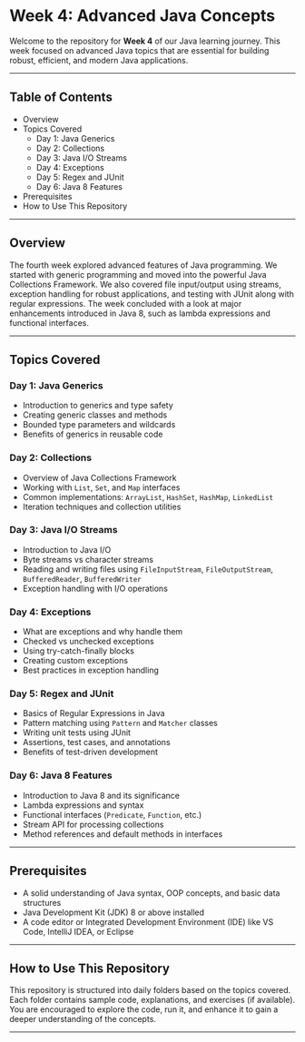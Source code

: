 # Week 4: Advanced Java Concepts

Welcome to the repository for **Week 4** of our Java learning journey. This week focused on advanced Java topics that are essential for building robust, efficient, and modern Java applications.

---

## Table of Contents

- Overview  
- Topics Covered  
  - Day 1: Java Generics  
  - Day 2: Collections  
  - Day 3: Java I/O Streams  
  - Day 4: Exceptions  
  - Day 5: Regex and JUnit  
  - Day 6: Java 8 Features  
- Prerequisites  
- How to Use This Repository

---

## Overview

The fourth week explored advanced features of Java programming. We started with generic programming and moved into the powerful Java Collections Framework. We also covered file input/output using streams, exception handling for robust applications, and testing with JUnit along with regular expressions. The week concluded with a look at major enhancements introduced in Java 8, such as lambda expressions and functional interfaces.

---

## Topics Covered

### Day 1: Java Generics
- Introduction to generics and type safety  
- Creating generic classes and methods  
- Bounded type parameters and wildcards  
- Benefits of generics in reusable code

### Day 2: Collections
- Overview of Java Collections Framework  
- Working with `List`, `Set`, and `Map` interfaces  
- Common implementations: `ArrayList`, `HashSet`, `HashMap`, `LinkedList`  
- Iteration techniques and collection utilities

### Day 3: Java I/O Streams
- Introduction to Java I/O  
- Byte streams vs character streams  
- Reading and writing files using `FileInputStream`, `FileOutputStream`, `BufferedReader`, `BufferedWriter`  
- Exception handling with I/O operations

### Day 4: Exceptions
- What are exceptions and why handle them  
- Checked vs unchecked exceptions  
- Using try-catch-finally blocks  
- Creating custom exceptions  
- Best practices in exception handling

### Day 5: Regex and JUnit
- Basics of Regular Expressions in Java  
- Pattern matching using `Pattern` and `Matcher` classes  
- Writing unit tests using JUnit  
- Assertions, test cases, and annotations  
- Benefits of test-driven development

### Day 6: Java 8 Features
- Introduction to Java 8 and its significance  
- Lambda expressions and syntax  
- Functional interfaces (`Predicate`, `Function`, etc.)  
- Stream API for processing collections  
- Method references and default methods in interfaces

---

## Prerequisites

- A solid understanding of Java syntax, OOP concepts, and basic data structures  
- Java Development Kit (JDK) 8 or above installed  
- A code editor or Integrated Development Environment (IDE) like VS Code, IntelliJ IDEA, or Eclipse

---

## How to Use This Repository

This repository is structured into daily folders based on the topics covered. Each folder contains sample code, explanations, and exercises (if available). You are encouraged to explore the code, run it, and enhance it to gain a deeper understanding of the concepts.

---

